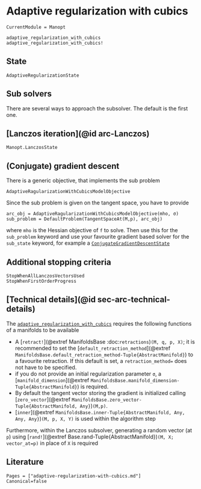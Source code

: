 # Adaptive regularization with cubics



```@meta
CurrentModule = Manopt
```

```@docs
adaptive_regularization_with_cubics
adaptive_regularization_with_cubics!
```

## State

```@docs
AdaptiveRegularizationState
```

## Sub solvers

There are several ways to approach the subsolver. The default is the first one.

## [Lanczos iteration](@id arc-Lanczos)

```@docs
Manopt.LanczosState
```

## (Conjugate) gradient descent

There is a generic objective, that implements the sub problem

```@docs
AdaptiveRagularizationWithCubicsModelObjective
```

Since the sub problem is given on the tangent space, you have to provide

```
arc_obj = AdaptiveRagularizationWithCubicsModelObjective(mho, σ)
sub_problem = DefaultProblem(TangentSpaceAt(M,p), arc_obj)
```

where `mho` is the Hessian objective of `f` to solve.
Then use this for the `sub_problem` keyword
and use your favourite gradient based solver for the `sub_state` keyword, for example a
[`ConjugateGradientDescentState`](@ref)

## Additional stopping criteria

```@docs
StopWhenAllLanczosVectorsUsed
StopWhenFirstOrderProgress
```

## [Technical details](@id sec-arc-technical-details)

The [`adaptive_regularization_with_cubics`](@ref) requires the following functions
of a manifolds to be available

* A [`retract!`](@extref ManifoldsBase :doc:`retractions`)`(M, q, p, X)`; it is recommended to set the [`default_retraction_method`](@extref `ManifoldsBase.default_retraction_method-Tuple{AbstractManifold}`) to a favourite retraction. If this default is set, a `retraction_method=` does not have to be specified.
* if you do not provide an initial regularization parameter `σ`, a [`manifold_dimension`](@extref `ManifoldsBase.manifold_dimension-Tuple{AbstractManifold}`) is required.
* By default the tangent vector storing the gradient is initialized calling [`zero_vector`](@extref `ManifoldsBase.zero_vector-Tuple{AbstractManifold, Any}`)`(M,p)`.
* [`inner`](@extref `ManifoldsBase.inner-Tuple{AbstractManifold, Any, Any, Any}`)`(M, p, X, Y)` is used within the algorithm step

Furthermore, within the Lanczos subsolver, generating a random vector (at `p`) using [`rand!`](@extref Base.rand-Tuple{AbstractManifold})`(M, X; vector_at=p)` in place of `X` is required

## Literature

```@bibliography
Pages = ["adaptive-regularization-with-cubics.md"]
Canonical=false
```